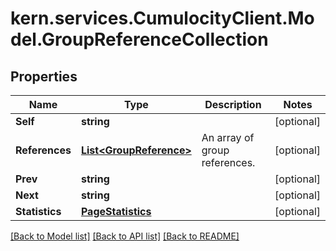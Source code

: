 # kern.services.CumulocityClient.Model.GroupReferenceCollection

## Properties

Name | Type | Description | Notes
------------ | ------------- | ------------- | -------------
**Self** | **string** |  | [optional] 
**References** | [**List&lt;GroupReference&gt;**](GroupReference.md) | An array of group references. | [optional] 
**Prev** | **string** |  | [optional] 
**Next** | **string** |  | [optional] 
**Statistics** | [**PageStatistics**](PageStatistics.md) |  | [optional] 

[[Back to Model list]](../README.md#documentation-for-models) [[Back to API list]](../README.md#documentation-for-api-endpoints) [[Back to README]](../README.md)


